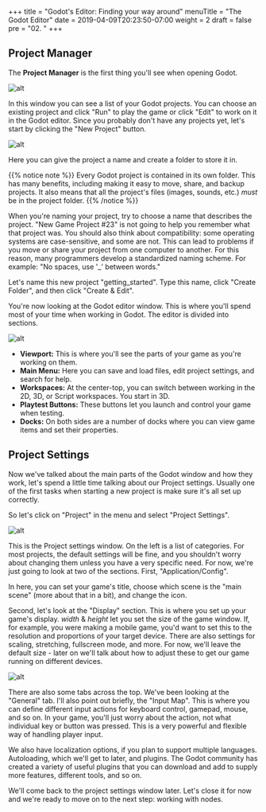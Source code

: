 +++
title = "Godot's Editor: Finding your way around"
menuTitle = "The Godot Editor"
date = 2019-04-09T20:23:50-07:00
weight = 2
draft = false
pre = "02. "
+++

## Project Manager

The **Project Manager** is the first thing you'll see when opening Godot.

![alt](/godot_recipes/img/g101_01_01.png)

In this window you can see a list of your Godot projects. You can choose an existing project and click "Run" to play the game or click "Edit" to work on it in the Godot editor. Since you probably don't have any projects yet, let's start by clicking the "New Project"
button.

![alt](/godot_recipes/img/g101_01_02.png)

Here you can give the project a name and create a folder to store it in.

{{% notice note %}}
Every Godot project is contained in its own folder. This has many benefits, including making it easy to move, share, and backup
projects. It also means that all the project's files (images, sounds, etc.) _must_ be in the project folder.
{{% /notice %}}

When you're naming your project, try to choose a name that describes the project. "New Game Project #23" is not going to help
you remember what that project was. You should also think about compatibility: some operating systems are case-sensitive, and
some are not. This can lead to problems if you move or share your project from one computer to another. For this reason, many
programmers develop a standardized naming scheme. For example: "No spaces, use '_' between words."

Let's name this new project "getting_started". Type this name, click "Create Folder", and then click "Create & Edit".

You're now looking at the Godot editor window. This is where you'll spend most of your time when working in Godot. The editor
is divided into sections.

![alt](/godot_recipes/img/g101_01_03.png?width=500)

* **Viewport:** This is where you'll see the parts of your game as you're working on them.
* **Main Menu:** Here you can save and load files, edit project settings, and search for help.
* **Workspaces:** At the center-top, you can switch between working in the 2D, 3D, or Script workspaces. You start in 3D.
* **Playtest Buttons:** These buttons let you launch and control your game when testing.
* **Docks:** On both sides are a number of docks where you can view game items and set their properties.

## Project Settings

Now we've talked about the main parts of the Godot window and how they work, let's spend a little time talking about our Project settings. Usually one of the first tasks when starting a new project is make sure it's all set up correctly.

So let's click on "Project" in the menu and select "Project Settings".

![alt](/godot_recipes/img/g101_01_project_settings.png)

This is the Project settings window. On the left is a list of categories.  For most projects, the default settings will be fine, and you shouldn't worry about changing them unless you have a very specific need. For now, we're just going to look at two of the sections. First, "Application/Config".

In here, you can set your game's title, choose which scene is the "main scene" (more about that in a bit), and change the icon.

Second, let's look at the "Display" section. This is where you set up your game's display.  _width_ & _height_ let you set the size of the game window. If, for example, you were making a mobile game, you'd want to set this to the resolution and proportions of your target device. There are also settings for scaling, stretching, fullscreen mode, and more. For now, we'll leave the default size - later on we'll talk about how to adjust these to get our game running on different devices.

![alt](/godot_recipes/img/g101_01_window_settings.png)

There are also some tabs across the top. We've been looking at the "General" tab. I'll also point out briefly, the "Input Map". This is where you can define different input actions for keyboard control, gamepad, mouse, and so on.  In your game, you'll just worry about the action, not what individual key or button was pressed. This is a very powerful and flexible way of handling player input.

We also have localization options, if you plan to support multiple languages. Autoloading, which we'll get to later, and plugins.  The Godot community has created a variety of useful plugins that you can download and add to supply more features, different tools, and so on.

We'll come back to the project settings window later. Let's close it for now and we're ready to move on to the next step: working with nodes.